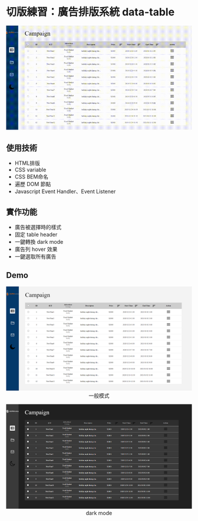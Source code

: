 # 切版練習：廣告排版系統 data-table
<p align="center">
<img src="https://raw.githubusercontent.com/wintersprouter/data-table/master/public/Desktop%202021.gif">
</p>

## 使用技術 
  -  HTML排版
  -  CSS variable
  -  CSS  BEM命名
  -  遍歷 DOM 節點
  -  Javascript Event Handler、Event Listener
  
## 實作功能
  -  廣告被選擇時的樣式
  -  固定 table header
  -  一鍵轉換 dark mode
  -  廣告列 hover 效果
  -  一鍵選取所有廣告
## Demo
<p align="center">
  <img src="https://raw.githubusercontent.com/wintersprouter/data-table/master/public/whiteMode.png"/>
  一般模式
</p>
<p align="center">
  <img src="https://raw.githubusercontent.com/wintersprouter/data-table/master/public/darkMode.png"/>
  dark mode
</p>
